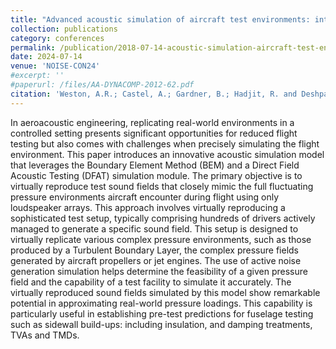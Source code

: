 ```yaml
---
title: "Advanced acoustic simulation of aircraft test environments: integration of the direct field acoustic testing methodology"
collection: publications
category: conferences
permalink: /publication/2018-07-14-acoustic-simulation-aircraft-test-environments
date: 2024-07-14
venue: 'NOISE-CON24'
#excerpt: ''
#paperurl: /files/AA-DYNACOMP-2012-62.pdf
citation: 'Weston, A.R.; Castel, A.; Gardner, B.; Hadjit, R. and Deshpande, S. (2024). &quot;Advanced acoustic simulation of aircraft test environments: integration of the direct field acoustic testing methodology.&quot; <i>NOISE-CON24</i>.'
---
```


In aeroacoustic engineering, replicating real-world environments in a controlled setting presents significant opportunities for reduced flight testing but also comes with challenges when precisely simulating the flight environment. This paper introduces an innovative acoustic simulation model that leverages the Boundary Element Method (BEM) and a Direct Field Acoustic Testing (DFAT) simulation module. The primary objective is to virtually reproduce test sound fields that closely mimic the full fluctuating pressure environments aircraft encounter during flight using only loudspeaker arrays. This approach involves virtually reproducing a sophisticated test setup, typically comprising hundreds of drivers actively managed to generate a specific sound field. This setup is designed to virtually replicate various complex pressure environments, such as those produced by a Turbulent Boundary Layer, the complex pressure fields generated by aircraft propellers or jet engines. The use of active noise generation simulation helps determine the feasibility of a given pressure field and the capability of a test facility to simulate it accurately. The virtually reproduced sound fields simulated by this model show remarkable potential in approximating real-world pressure loadings. This capability is particularly useful in establishing pre-test predictions for fuselage testing such as sidewall build-ups: including insulation, and damping treatments, TVAs and TMDs. 
